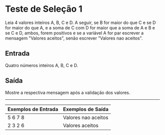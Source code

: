 # Teste de Seleção 1

Leia 4 valores inteiros A, B, C e D. A seguir, se B for maior do que C e se D for maior do que A, e a soma de C com D for maior que a soma de A e B e se C e D, ambos, forem positivos e se a variável A for par escrever a mensagem "Valores aceitos", senão escrever "Valores nao aceitos".

## Entrada

Quatro números inteiros A, B, C e D.

## Saída

Mostre a respectiva mensagem após a validação dos valores.

---

| Exemplos de Entrada | Exemplos de Saída   |
| :------------------ | :------------------ |
| 5 6 7 8             | Valores nao aceitos |
| 2 3 2 6             | Valores aceitos     |
